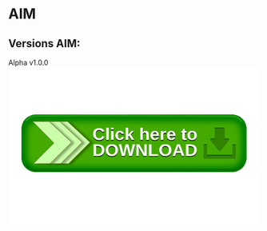 # AIM
Versions AIM:
---
Alpha v1.0.0
[![Texto alternativo](https://github.com/Lorenzo922/AIM/blob/main/assets/Download-Button-Logo-Background-PNG-Image.png)](https://github.com/Lorenzo922/AIM/releases/download/v1.0.0/AIM.exe)
